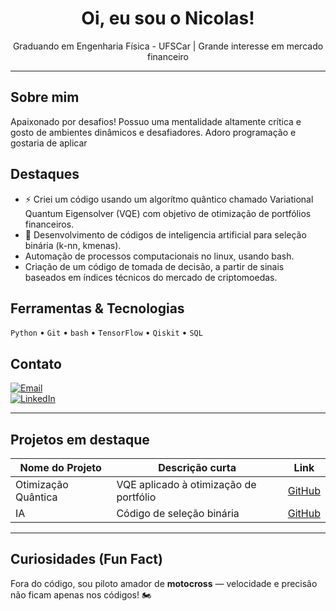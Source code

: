 <!-- Header com nome e título -->
<h1 align="center">Oi, eu sou o Nicolas!</h1>
<p align="center">Graduando em Engenharia Física - UFSCar | Grande interesse em mercado financeiro</p>

---

##  Sobre mim
Apaixonado por desafios! Possuo uma mentalidade altamente crítica e gosto de ambientes dinâmicos e desafiadores. Adoro programação e gostaria de aplicar

##  Destaques
- ⚡ Criei um código usando um algorítmo quântico chamado Variational Quantum Eigensolver (VQE) com objetivo de otimização de portfólios financeiros.
- 🤖 Desenvolvimento de códigos de inteligencia artificial para seleção binária (k-nn, kmenas).
-  Automação de processos computacionais no linux, usando bash.
-  Criação de um código de tomada de decisão, a partir de sinais baseados em índices técnicos do mercado de criptomoedas.

##  Ferramentas & Tecnologias
`Python` • `Git` • `bash` • `TensorFlow` • `Qiskit` • `SQL`

##  Contato
[![Email](https://img.shields.io/badge/Email-nicolasquant%40gmail.com-red)](mailto:nicolas.cenedesi@gmail.com)  
[![LinkedIn](https://img.shields.io/badge/LinkedIn-NicolasQuant-blue?logo=linkedin)](www.linkedin.com/in/nicolas-cenedesi-silveira)

---

##  Projetos em destaque
| Nome do Projeto | Descrição curta | Link |
|-----------------|------------------|------|
| Otimização Quântica | VQE aplicado à otimização de portfólio | [GitHub](https://github.com/...) |
| IA | Código de seleção binária | [GitHub](https://github.com/...) |

---

##  Curiosidades (Fun Fact)
Fora do código, sou piloto amador de **motocross** — velocidade e precisão não ficam apenas nos códigos! 🏍 
